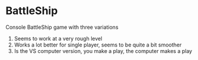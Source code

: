 ﻿# BattleShip
Console BattleShip game with three variations

1. Seems to work at a very rough level
2. Works a lot better for single player, seems to be quite a bit smoother
3. Is the VS computer version, you make a play, the computer makes a play
